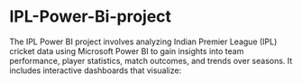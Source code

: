# IPL-Power-Bi-project
The IPL Power BI project involves analyzing Indian Premier League (IPL) cricket data using Microsoft Power BI to gain insights into team performance, player statistics, match outcomes, and trends over seasons. It includes interactive dashboards that visualize:
